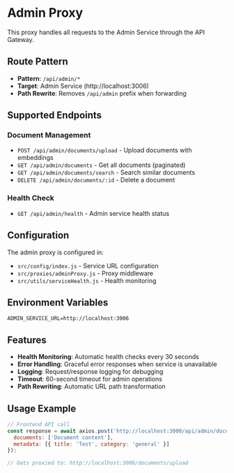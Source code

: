 # Admin Proxy

This proxy handles all requests to the Admin Service through the API Gateway.

## Route Pattern
- **Pattern**: `/api/admin/*`
- **Target**: Admin Service (http://localhost:3006)
- **Path Rewrite**: Removes `/api/admin` prefix when forwarding

## Supported Endpoints

### Document Management
- `POST /api/admin/documents/upload` - Upload documents with embeddings
- `GET /api/admin/documents` - Get all documents (paginated)
- `GET /api/admin/documents/search` - Search similar documents
- `DELETE /api/admin/documents/:id` - Delete a document

### Health Check
- `GET /api/admin/health` - Admin service health status

## Configuration

The admin proxy is configured in:
- `src/config/index.js` - Service URL configuration
- `src/proxies/adminProxy.js` - Proxy middleware
- `src/utils/serviceHealth.js` - Health monitoring

## Environment Variables

```env
ADMIN_SERVICE_URL=http://localhost:3006
```

## Features

- **Health Monitoring**: Automatic health checks every 30 seconds
- **Error Handling**: Graceful error responses when service is unavailable
- **Logging**: Request/response logging for debugging
- **Timeout**: 60-second timeout for admin operations
- **Path Rewriting**: Automatic URL path transformation

## Usage Example

```javascript
// Frontend API call
const response = await axios.post('http://localhost:3000/api/admin/documents/upload', {
  documents: ['Document content'],
  metadata: [{ title: 'Test', category: 'general' }]
});

// Gets proxied to: http://localhost:3006/documents/upload
```
